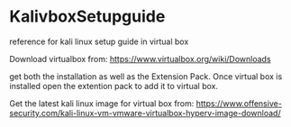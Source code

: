 # KalivboxSetupguide
reference for kali linux setup guide in virtual box

Download virtualbox from:
https://www.virtualbox.org/wiki/Downloads

get both the installation as well as the Extension Pack.
Once virtual box is installed open the extention pack to add it to virtual box.

Get the latest kali linux image for virtual box from:
https://www.offensive-security.com/kali-linux-vm-vmware-virtualbox-hyperv-image-download/

